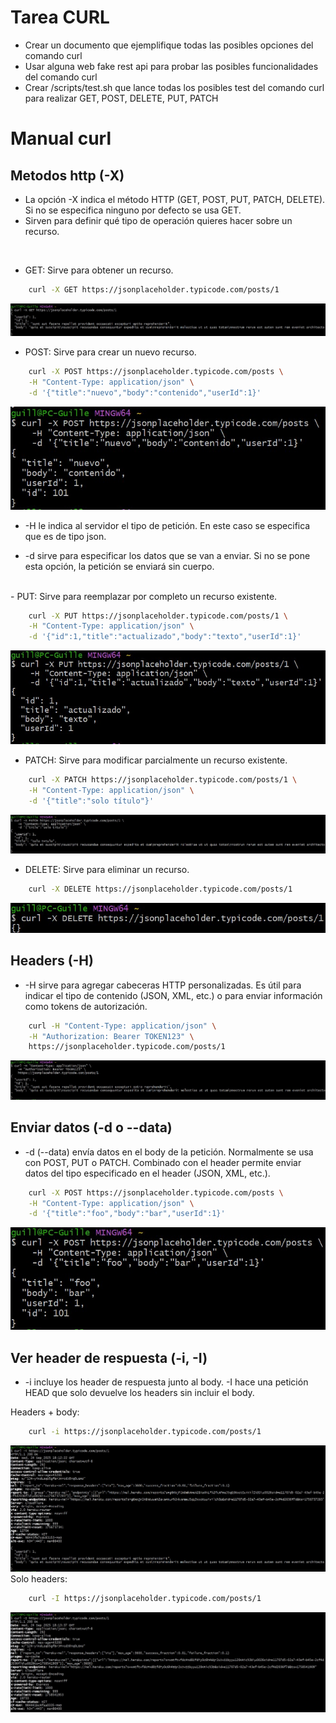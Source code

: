 # Tarea CURL

- Crear un documento que ejemplifique todas las posibles opciones del comando curl
- Usar alguna web fake rest api para probar las posibles funcionalidades del comando curl
- Crear /scripts/test.sh que lance todas los posibles test del comando curl para realizar GET, POST, DELETE, PUT, PATCH

# Manual curl


## Metodos http (-X)

- La opción -X indica el método HTTP (GET, POST, PUT, PATCH, DELETE). Si no se especifica ninguno por defecto se usa GET.
- Sirven para definir qué tipo de operación quieres hacer sobre un recurso.
</br>

- GET: Sirve para obtener un recurso.

```bash
    curl -X GET https://jsonplaceholder.typicode.com/posts/1
```
![imagen get](./img/get.jpg)
</br>

- POST: Sirve para crear un nuevo recurso.

```bash
    curl -X POST https://jsonplaceholder.typicode.com/posts \
    -H "Content-Type: application/json" \
    -d '{"title":"nuevo","body":"contenido","userId":1}'
```
![imagen post](./img/post.jpg)
- -H le indica al servidor el tipo de petición. En este caso se especifica que es de tipo json.

- -d sirve para especificar los datos que se van a enviar. Si no se pone esta opción, la petición se enviará sin cuerpo.

</br>
- PUT: Sirve para reemplazar por completo un recurso existente.

```bash
    curl -X PUT https://jsonplaceholder.typicode.com/posts/1 \
    -H "Content-Type: application/json" \
    -d '{"id":1,"title":"actualizado","body":"texto","userId":1}'
```
![imagen put](./img/put.jpg)
<br>
- PATCH: Sirve para modificar parcialmente un recurso existente.

```bash
    curl -X PATCH https://jsonplaceholder.typicode.com/posts/1 \
    -H "Content-Type: application/json" \
    -d '{"title":"solo título"}'
```
![imagen patch](./img/patch.jpg)
</br>
- DELETE: Sirve para eliminar un recurso.

```bash
    curl -X DELETE https://jsonplaceholder.typicode.com/posts/1
```
![imagen delete](./img/delete.jpg)
</br>

## Headers (-H)

- -H sirve para agregar cabeceras HTTP personalizadas. Es útil para indicar el tipo de contenido (JSON, XML, etc.) o para enviar información como tokens de autorización.

```bash
    curl -H "Content-Type: application/json" \
    -H "Authorization: Bearer TOKEN123" \
    https://jsonplaceholder.typicode.com/posts/1
```
![imagen header -h](./img/header.jpg)
</br>

## Enviar datos (-d o --data)

- -d (--data) envía datos en el body de la petición. Normalmente se usa con POST, PUT o PATCH. Combinado con el header permite enviar datos del tipo especificado en el header (JSON, XML, etc.).

```bash
    curl -X POST https://jsonplaceholder.typicode.com/posts \
    -H "Content-Type: application/json" \
    -d '{"title":"foo","body":"bar","userId":1}'
```
![imagen datos](./img/datos.jpg)
</br>

## Ver header de respuesta (-i, -I)

- -i incluye los header de respuesta junto al body. -I hace una petición HEAD que solo devuelve los headers sin incluir el body.

Headers + body:

```bash
    curl -i https://jsonplaceholder.typicode.com/posts/1
```
![imagen respuesta -i](./img/respuesta1.jpg)
</br>
Solo headers:

```bash
    curl -I https://jsonplaceholder.typicode.com/posts/1
```
![imagen respuesta -I](./img/respuesta2.jpg)